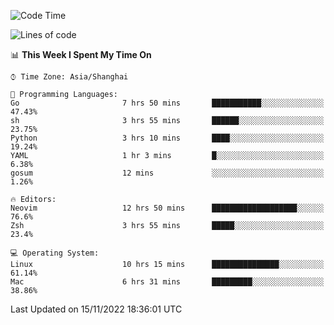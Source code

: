 <!--START_SECTION:waka-->
![Code Time](http://img.shields.io/badge/Code%20Time-980%20hrs-blue)

![Lines of code](https://img.shields.io/badge/From%20Hello%20World%20I%27ve%20Written-24%20Thousand%20lines%20of%20code-blue)

📊 **This Week I Spent My Time On** 

```text
⌚︎ Time Zone: Asia/Shanghai

💬 Programming Languages: 
Go                       7 hrs 50 mins       ███████████░░░░░░░░░░░░░░   47.43% 
sh                       3 hrs 55 mins       ██████░░░░░░░░░░░░░░░░░░░   23.75% 
Python                   3 hrs 10 mins       ████░░░░░░░░░░░░░░░░░░░░░   19.24% 
YAML                     1 hr 3 mins         █░░░░░░░░░░░░░░░░░░░░░░░░   6.38% 
gosum                    12 mins             ░░░░░░░░░░░░░░░░░░░░░░░░░   1.26%

🔥 Editors: 
Neovim                   12 hrs 50 mins      ███████████████████░░░░░░   76.6% 
Zsh                      3 hrs 55 mins       █████░░░░░░░░░░░░░░░░░░░░   23.4%

💻 Operating System: 
Linux                    10 hrs 15 mins      ███████████████░░░░░░░░░░   61.14% 
Mac                      6 hrs 31 mins       █████████░░░░░░░░░░░░░░░░   38.86%

```


 Last Updated on 15/11/2022 18:36:01 UTC
<!--END_SECTION:waka-->
